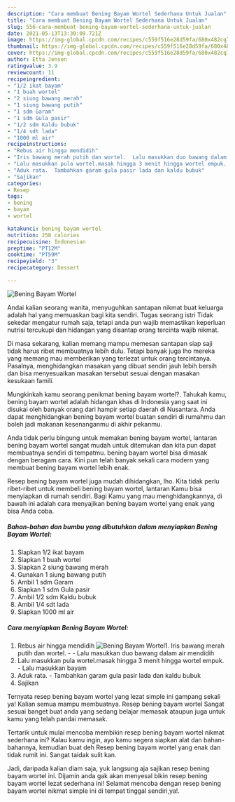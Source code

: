 ```yaml
---
description: "Cara membuat Bening Bayam Wortel Sederhana Untuk Jualan"
title: "Cara membuat Bening Bayam Wortel Sederhana Untuk Jualan"
slug: 556-cara-membuat-bening-bayam-wortel-sederhana-untuk-jualan
date: 2021-05-13T13:30:09.721Z
image: https://img-global.cpcdn.com/recipes/c559f516e28d59fa/680x482cq70/bening-bayam-wortel-foto-resep-utama.jpg
thumbnail: https://img-global.cpcdn.com/recipes/c559f516e28d59fa/680x482cq70/bening-bayam-wortel-foto-resep-utama.jpg
cover: https://img-global.cpcdn.com/recipes/c559f516e28d59fa/680x482cq70/bening-bayam-wortel-foto-resep-utama.jpg
author: Etta Jensen
ratingvalue: 3.9
reviewcount: 11
recipeingredient:
- "1/2 ikat bayam"
- "1 buah wortel"
- "2 siung bawang merah"
- "1 siung bawang putih"
- "1 sdm Garam"
- "1 sdm Gula pasir"
- "1/2 sdm Kaldu bubuk"
- "1/4 sdt lada"
- "1000 ml air"
recipeinstructions:
- "Rebus air hingga mendidih"
- "Iris bawang merah putih dan wortel.  Lalu masukkan duo bawang dalam air mendidih"
- "Lalu masukkan pula wortel.masak hingga 3 menit hingga wortel empuk. Lalu masukkan bayam"
- "Aduk rata.  Tambahkan garam gula pasir lada dan kaldu bubuk"
- "Sajikan"
categories:
- Resep
tags:
- bening
- bayam
- wortel

katakunci: bening bayam wortel 
nutrition: 258 calories
recipecuisine: Indonesian
preptime: "PT12M"
cooktime: "PT59M"
recipeyield: "3"
recipecategory: Dessert

---
```



![Bening Bayam Wortel](https://img-global.cpcdn.com/recipes/c559f516e28d59fa/680x482cq70/bening-bayam-wortel-foto-resep-utama.jpg)

Andai kalian seorang wanita, menyuguhkan santapan nikmat buat keluarga adalah hal yang memuaskan bagi kita sendiri. Tugas seorang istri Tidak sekedar mengatur rumah saja, tetapi anda pun wajib memastikan keperluan nutrisi tercukupi dan hidangan yang disantap orang tercinta wajib nikmat.

Di masa  sekarang, kalian memang mampu memesan santapan siap saji tidak harus ribet membuatnya lebih dulu. Tetapi banyak juga lho mereka yang memang mau memberikan yang terlezat untuk orang tercintanya. Pasalnya, menghidangkan masakan yang dibuat sendiri jauh lebih bersih dan bisa menyesuaikan masakan tersebut sesuai dengan masakan kesukaan famili. 



Mungkinkah kamu seorang penikmat bening bayam wortel?. Tahukah kamu, bening bayam wortel adalah hidangan khas di Indonesia yang saat ini disukai oleh banyak orang dari hampir setiap daerah di Nusantara. Anda dapat menghidangkan bening bayam wortel buatan sendiri di rumahmu dan boleh jadi makanan kesenanganmu di akhir pekanmu.

Anda tidak perlu bingung untuk memakan bening bayam wortel, lantaran bening bayam wortel sangat mudah untuk ditemukan dan kita pun dapat membuatnya sendiri di tempatmu. bening bayam wortel bisa dimasak dengan beragam cara. Kini pun telah banyak sekali cara modern yang membuat bening bayam wortel lebih enak.

Resep bening bayam wortel juga mudah dihidangkan, lho. Kita tidak perlu ribet-ribet untuk membeli bening bayam wortel, lantaran Kamu bisa menyiapkan di rumah sendiri. Bagi Kamu yang mau menghidangkannya, di bawah ini adalah cara menyajikan bening bayam wortel yang enak yang bisa Anda coba.

<!--inarticleads1-->

##### Bahan-bahan dan bumbu yang dibutuhkan dalam menyiapkan Bening Bayam Wortel:

1. Siapkan 1/2 ikat bayam
1. Siapkan 1 buah wortel
1. Siapkan 2 siung bawang merah
1. Gunakan 1 siung bawang putih
1. Ambil 1 sdm Garam
1. Siapkan 1 sdm Gula pasir
1. Ambil 1/2 sdm Kaldu bubuk
1. Ambil 1/4 sdt lada
1. Siapkan 1000 ml air




<!--inarticleads2-->

##### Cara menyiapkan Bening Bayam Wortel:

1. Rebus air hingga mendidih
<img src="https://img-global.cpcdn.com/steps/6f7c2ee9cc28c690/160x128cq70/bening-bayam-wortel-langkah-memasak-1-foto.jpg" alt="Bening Bayam Wortel">1. Iris bawang merah putih dan wortel. -  - Lalu masukkan duo bawang dalam air mendidih
1. Lalu masukkan pula wortel.masak hingga 3 menit hingga wortel empuk. - Lalu masukkan bayam
1. Aduk rata.  - Tambahkan garam gula pasir lada dan kaldu bubuk
1. Sajikan




Ternyata resep bening bayam wortel yang lezat simple ini gampang sekali ya! Kalian semua mampu membuatnya. Resep bening bayam wortel Sangat sesuai banget buat anda yang sedang belajar memasak ataupun juga untuk kamu yang telah pandai memasak.

Tertarik untuk mulai mencoba membikin resep bening bayam wortel nikmat sederhana ini? Kalau kamu ingin, ayo kamu segera siapkan alat dan bahan-bahannya, kemudian buat deh Resep bening bayam wortel yang enak dan tidak rumit ini. Sangat taidak sulit kan. 

Jadi, daripada kalian diam saja, yuk langsung aja sajikan resep bening bayam wortel ini. Dijamin anda gak akan menyesal bikin resep bening bayam wortel lezat sederhana ini! Selamat mencoba dengan resep bening bayam wortel nikmat simple ini di tempat tinggal sendiri,ya!.

